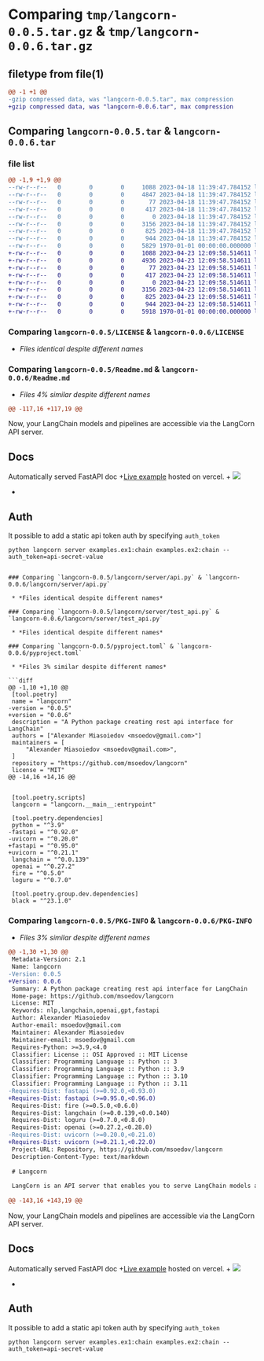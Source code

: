 # Comparing `tmp/langcorn-0.0.5.tar.gz` & `tmp/langcorn-0.0.6.tar.gz`

## filetype from file(1)

```diff
@@ -1 +1 @@
-gzip compressed data, was "langcorn-0.0.5.tar", max compression
+gzip compressed data, was "langcorn-0.0.6.tar", max compression
```

## Comparing `langcorn-0.0.5.tar` & `langcorn-0.0.6.tar`

### file list

```diff
@@ -1,9 +1,9 @@
--rw-r--r--   0        0        0     1088 2023-04-18 11:39:47.784152 langcorn-0.0.5/LICENSE
--rw-r--r--   0        0        0     4847 2023-04-18 11:39:47.784152 langcorn-0.0.5/Readme.md
--rw-r--r--   0        0        0       77 2023-04-18 11:39:47.784152 langcorn-0.0.5/langcorn/__init__.py
--rw-r--r--   0        0        0      417 2023-04-18 11:39:47.784152 langcorn-0.0.5/langcorn/__main__.py
--rw-r--r--   0        0        0        0 2023-04-18 11:39:47.784152 langcorn-0.0.5/langcorn/server/__init__.py
--rw-r--r--   0        0        0     3156 2023-04-18 11:39:47.784152 langcorn-0.0.5/langcorn/server/api.py
--rw-r--r--   0        0        0      825 2023-04-18 11:39:47.784152 langcorn-0.0.5/langcorn/server/test_api.py
--rw-r--r--   0        0        0      944 2023-04-18 11:39:47.784152 langcorn-0.0.5/pyproject.toml
--rw-r--r--   0        0        0     5829 1970-01-01 00:00:00.000000 langcorn-0.0.5/PKG-INFO
+-rw-r--r--   0        0        0     1088 2023-04-23 12:09:58.514611 langcorn-0.0.6/LICENSE
+-rw-r--r--   0        0        0     4936 2023-04-23 12:09:58.514611 langcorn-0.0.6/Readme.md
+-rw-r--r--   0        0        0       77 2023-04-23 12:09:58.514611 langcorn-0.0.6/langcorn/__init__.py
+-rw-r--r--   0        0        0      417 2023-04-23 12:09:58.514611 langcorn-0.0.6/langcorn/__main__.py
+-rw-r--r--   0        0        0        0 2023-04-23 12:09:58.514611 langcorn-0.0.6/langcorn/server/__init__.py
+-rw-r--r--   0        0        0     3156 2023-04-23 12:09:58.514611 langcorn-0.0.6/langcorn/server/api.py
+-rw-r--r--   0        0        0      825 2023-04-23 12:09:58.514611 langcorn-0.0.6/langcorn/server/test_api.py
+-rw-r--r--   0        0        0      944 2023-04-23 12:09:58.514611 langcorn-0.0.6/pyproject.toml
+-rw-r--r--   0        0        0     5918 1970-01-01 00:00:00.000000 langcorn-0.0.6/PKG-INFO
```

### Comparing `langcorn-0.0.5/LICENSE` & `langcorn-0.0.6/LICENSE`

 * *Files identical despite different names*

### Comparing `langcorn-0.0.5/Readme.md` & `langcorn-0.0.6/Readme.md`

 * *Files 4% similar despite different names*

```diff
@@ -117,16 +117,19 @@
 ```
 
 Now, your LangChain models and pipelines are accessible via the LangCorn API server.
 
 ## Docs
 
 Automatically served FastAPI doc
+[Live example](https://langcorn-ift9ub8zg-msoedov.vercel.app/docs#/) hosted on vercel.
+
 ![](https://res.cloudinary.com/dq0w2rtm9/image/upload/c_pad,b_auto:predominant,fl_preserve_transparency/v1681817836/Screen_Shot_2023-04-18_at_14.36.00_ms2thb.jpg?_s=public-apps)
 
+
 ## Auth
 
 It possible to add a static api token auth by specifying `auth_token`
 
 ```shell
 python langcorn server examples.ex1:chain examples.ex2:chain --auth_token=api-secret-value
 ```
```

### Comparing `langcorn-0.0.5/langcorn/server/api.py` & `langcorn-0.0.6/langcorn/server/api.py`

 * *Files identical despite different names*

### Comparing `langcorn-0.0.5/langcorn/server/test_api.py` & `langcorn-0.0.6/langcorn/server/test_api.py`

 * *Files identical despite different names*

### Comparing `langcorn-0.0.5/pyproject.toml` & `langcorn-0.0.6/pyproject.toml`

 * *Files 3% similar despite different names*

```diff
@@ -1,10 +1,10 @@
 [tool.poetry]
 name = "langcorn"
-version = "0.0.5"
+version = "0.0.6"
 description = "A Python package creating rest api interface for LangChain"
 authors = ["Alexander Miasoiedov <msoedov@gmail.com>"]
 maintainers = [
     "Alexander Miasoiedov <msoedov@gmail.com>",
 ]
 repository = "https://github.com/msoedov/langcorn"
 license = "MIT"
@@ -14,16 +14,16 @@
 
 
 [tool.poetry.scripts]
 langcorn = "langcorn.__main__:entrypoint"
 
 [tool.poetry.dependencies]
 python = "^3.9"
-fastapi = "^0.92.0"
-uvicorn = "^0.20.0"
+fastapi = "^0.95.0"
+uvicorn = "^0.21.1"
 langchain = "^0.0.139"
 openai = "^0.27.2"
 fire = "^0.5.0"
 loguru = "^0.7.0"
 
 [tool.poetry.group.dev.dependencies]
 black = "^23.1.0"
```

### Comparing `langcorn-0.0.5/PKG-INFO` & `langcorn-0.0.6/PKG-INFO`

 * *Files 3% similar despite different names*

```diff
@@ -1,30 +1,30 @@
 Metadata-Version: 2.1
 Name: langcorn
-Version: 0.0.5
+Version: 0.0.6
 Summary: A Python package creating rest api interface for LangChain
 Home-page: https://github.com/msoedov/langcorn
 License: MIT
 Keywords: nlp,langchain,openai,gpt,fastapi
 Author: Alexander Miasoiedov
 Author-email: msoedov@gmail.com
 Maintainer: Alexander Miasoiedov
 Maintainer-email: msoedov@gmail.com
 Requires-Python: >=3.9,<4.0
 Classifier: License :: OSI Approved :: MIT License
 Classifier: Programming Language :: Python :: 3
 Classifier: Programming Language :: Python :: 3.9
 Classifier: Programming Language :: Python :: 3.10
 Classifier: Programming Language :: Python :: 3.11
-Requires-Dist: fastapi (>=0.92.0,<0.93.0)
+Requires-Dist: fastapi (>=0.95.0,<0.96.0)
 Requires-Dist: fire (>=0.5.0,<0.6.0)
 Requires-Dist: langchain (>=0.0.139,<0.0.140)
 Requires-Dist: loguru (>=0.7.0,<0.8.0)
 Requires-Dist: openai (>=0.27.2,<0.28.0)
-Requires-Dist: uvicorn (>=0.20.0,<0.21.0)
+Requires-Dist: uvicorn (>=0.21.1,<0.22.0)
 Project-URL: Repository, https://github.com/msoedov/langcorn
 Description-Content-Type: text/markdown
 
 # Langcorn
 
 LangCorn is an API server that enables you to serve LangChain models and pipelines with ease, leveraging the power of FastAPI for a robust and efficient experience.
 
@@ -143,16 +143,19 @@
 ```
 
 Now, your LangChain models and pipelines are accessible via the LangCorn API server.
 
 ## Docs
 
 Automatically served FastAPI doc
+[Live example](https://langcorn-ift9ub8zg-msoedov.vercel.app/docs#/) hosted on vercel.
+
 ![](https://res.cloudinary.com/dq0w2rtm9/image/upload/c_pad,b_auto:predominant,fl_preserve_transparency/v1681817836/Screen_Shot_2023-04-18_at_14.36.00_ms2thb.jpg?_s=public-apps)
 
+
 ## Auth
 
 It possible to add a static api token auth by specifying `auth_token`
 
 ```shell
 python langcorn server examples.ex1:chain examples.ex2:chain --auth_token=api-secret-value
 ```
```

